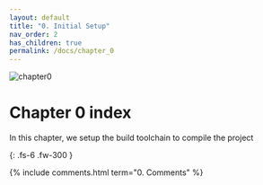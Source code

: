 ```yaml
---
layout: default
title: "0. Initial Setup"
nav_order: 2
has_children: true
permalink: /docs/chapter_0
---
```

![chapter0]({{site.baseurl}}/diagrams/chapter0.png)


# Chapter 0 index


In this chapter, we setup the build toolchain to compile the project

{: .fs-6 .fw-300 }


{% include comments.html term="0. Comments" %}